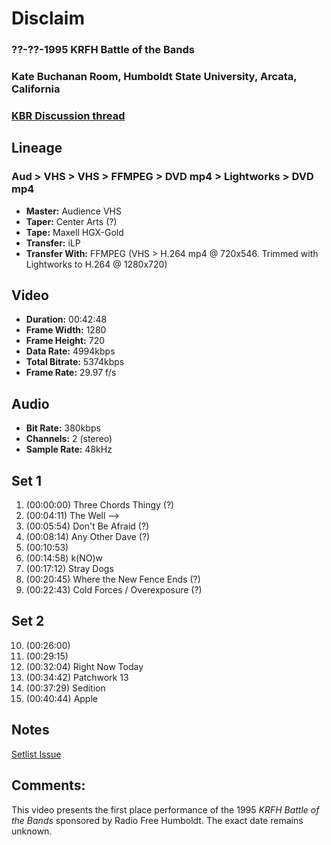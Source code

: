 # Disclaim
### ??-??-1995 KRFH Battle of the Bands
### Kate Buchanan Room, Humboldt State University, Arcata, California
### [KBR Discussion thread](https://github.com/iLPdev/disclaim/discussions/12) 

## Lineage
### Aud > VHS > VHS > FFMPEG > DVD mp4 > Lightworks > DVD mp4

* **Master:** Audience VHS 
* **Taper:** Center Arts (?)
* **Tape:** Maxell HGX-Gold
* **Transfer:** iLP
* **Transfer With:** FFMPEG (VHS > H.264 mp4 @ 720x546. Trimmed with Lightworks to H.264 @ 1280x720)  

## Video
* **Duration:** 00:42:48
* **Frame Width:** 1280
* **Frame Height:** 720
* **Data Rate:** 4994kbps
* **Total Bitrate:** 5374kbps
* **Frame Rate:** 29.97 f/s

## Audio
* **Bit Rate:** 380kbps
* **Channels:** 2 (stereo)
* **Sample Rate:** 48kHz

## Set 1

1. (00:00:00) Three Chords Thingy (?)
2. (00:04:11) The Well -->
3. (00:05:54) Don't Be Afraid (?)
4. (00:08:14) Any Other Dave (?)
5. (00:10:53) 
6. (00:14:58) k(NO)w
7. (00:17:12) Stray Dogs
8. (00:20:45) Where the New Fence Ends (?)
9. (00:22:43) Cold Forces / Overexposure (?)

## Set 2

10. (00:26:00)
11. (00:29:15)
12. (00:32:04) Right Now Today
13. (00:34:42) Patchwork 13
14. (00:37:29) Sedition
15. (00:40:44) Apple

## Notes
[Setlist Issue](https://github.com/iLPdev/disclaim/issues/10)

## Comments:
This video presents the first place performance of the 1995 _KRFH Battle of the Bands_ sponsored by Radio Free Humboldt. The exact date remains unknown. 
